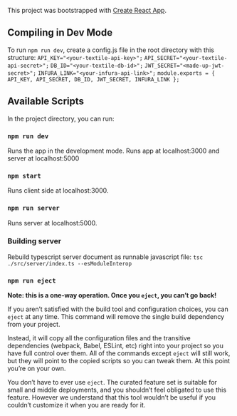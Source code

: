 This project was bootstrapped with [Create React App](https://github.com/facebook/create-react-app).

## Compiling in Dev Mode
To run `npm run dev`, create a config.js file in the root directory with this structure:
`API_KEY="<your-textile-api-key>";`
`API_SECRET="<your-textile-api-secret>";`
`DB_ID="<your-textile-db-id>";`
`JWT_SECRET="<made-up-jwt-secret>";`
`INFURA_LINK="<your-infura-api-link>";`
`module.exports = { API_KEY, API_SECRET, DB_ID, JWT_SECRET, INFURA_LINK };`

## Available Scripts
In the project directory, you can run:

### `npm run dev`
Runs the app in the development mode. Runs app at localhost:3000 and server at localhost:5000<br />

### `npm start`
Runs client side at localhost:3000.

### `npm run server`
Runs server at localhost:5000.

### Building server
Rebuild typescript server document as runnable javascript file:
`tsc ./src/server/index.ts --esModuleInterop`

### `npm run eject`

**Note: this is a one-way operation. Once you `eject`, you can’t go back!**

If you aren’t satisfied with the build tool and configuration choices, you can `eject` at any time. This command will remove the single build dependency from your project.

Instead, it will copy all the configuration files and the transitive dependencies (webpack, Babel, ESLint, etc) right into your project so you have full control over them. All of the commands except `eject` will still work, but they will point to the copied scripts so you can tweak them. At this point you’re on your own.

You don’t have to ever use `eject`. The curated feature set is suitable for small and middle deployments, and you shouldn’t feel obligated to use this feature. However we understand that this tool wouldn’t be useful if you couldn’t customize it when you are ready for it.
